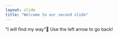 ```yaml
---
layout: slide
title: "Welcome to our second slide"
---
```

"I will find my way"🥺
Use the left arrow to go back!
